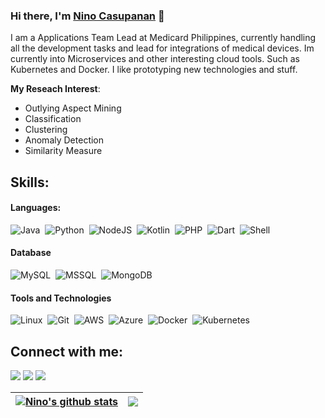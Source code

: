 ### Hi there, I'm [Nino Casupanan](https://nnocsupnn.github.io) 👋

I am a Applications Team Lead at Medicard Philippines, currently handling all the development tasks and lead for integrations of medical devices. Im currently into Microservices and other interesting cloud tools. Such as Kubernetes and Docker. I like prototyping new technologies and stuff. 

**My Reseach Interest**:
- Outlying Aspect Mining
- Classification
- Clustering
- Anomaly Detection
- Similarity Measure

## Skills:

#### Languages:

![Java](https://img.shields.io/badge/Java-ED8B00?style=for-the-badge&logo=java&logoColor=white)&nbsp;
![Python](https://img.shields.io/badge/Python-3776AB?style=for-the-badge&logo=python&logoColor=white)&nbsp;
![NodeJS](https://img.shields.io/badge/Shell_Script-121011?style=for-the-badge&logo=javascript&logoColor=white)&nbsp;
![Kotlin](https://img.shields.io/badge/latex-%23008080.svg?style=for-the-badge&logo=kotlin&logoColor=white)&nbsp;
![PHP](https://img.shields.io/badge/markdown-%23000000.svg?style=for-the-badge&logo=php&logoColor=white)&nbsp;
![Dart](https://img.shields.io/badge/markdown-%23000000.svg?style=for-the-badge&logo=dart&logoColor=white)&nbsp;
![Shell](https://img.shields.io/badge/Shell_Script-121011?style=for-the-badge&logo=gnu-bash&logoColor=white)&nbsp;

#### Database

![MySQL](https://img.shields.io/badge/MySQL-00000F?style=for-the-badge&logo=mysql&logoColor=white)&nbsp;
![MSSQL](https://img.shields.io/badge/MSSQL-316192?style=for-the-badge&logo=ssms&logoColor=white)&nbsp;
![MongoDB](https://img.shields.io/badge/MongoDB-316192?style=for-the-badge&logo=mongodb&logoColor=white)&nbsp;

#### Tools and Technologies

![Linux](https://img.shields.io/badge/Linux-FCC624?style=for-the-badge&logo=linux&logoColor=black)&nbsp;
![Git](https://img.shields.io/badge/GIT-E44C30?style=for-the-badge&logo=git&logoColor=white)&nbsp;
![AWS](https://img.shields.io/badge/Amazon_AWS-232F3E?style=flat&logo=amazon-aws&logoColor=white)&nbsp;
![Azure](https://img.shields.io/badge/Azure--Cloud-blue?style=flat&logo=azure-devops&logoColor=white)&nbsp;
![Docker](https://img.shields.io/badge/Docker-blue?style=flat&logo=docker&logoColor=white)&nbsp;
![Kubernetes](https://img.shields.io/badge/Kubernetes-violet?style=flat&logo=kubernetes&logoColor=white)&nbsp;

## Connect with me:

<p align = "center">

[<img src ="https://img.shields.io/badge/website-%23.svg?&style=for-the-badge&logo=www&logoColor=white%22&color=black">](https://nnocsupnn.github.io)
[<img src="https://img.shields.io/badge/linkedin-%2312100E.svg?&style=for-the-badge&logo=linkedin&logoColor=white&color=black" />](https://www.linkedin.com/in/nnocsupnn/)
[<img src="https://img.shields.io/badge/instagram-%2312100E.svg?&style=for-the-badge&logo=instagram&logoColor=white&color=black" />](https://instagram.com/nnocsupnn)
</p>

| <a href="https://github.com/anuraghazra/github-readme-stats"><img align="center" src="https://github-readme-stats.vercel.app/api?username=nnocsupnn&show_icons=true&include_all_commits=true&theme=buefy&hide_border=true" alt="Nino's github stats" /></a> | <a href="https://github.com/anuraghazra/github-readme-stats"><img align="center" src="https://github-readme-stats.vercel.app/api/top-langs/?username=nnocsupnn&layout=compact&theme=buefy&hide_border=true" /></a> |
| ------------- | ------------- |

